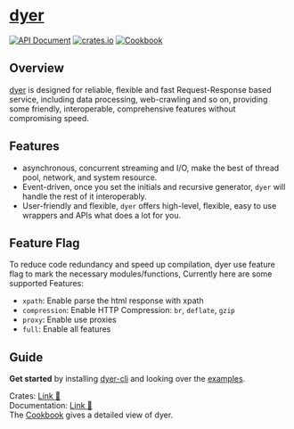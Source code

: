 # [dyer](https://github.com/homelyguy/dyer)

[![API Document](https://img.shields.io/docsrs/dyer/latest)](https://docs.rs/dyer)
[![crates.io](https://img.shields.io/crates/v/dyer.svg)](https://crates.io/crates/dyer)
[![Cookbook](https://img.shields.io/static/v1?label=cookbook&message=dyer&color=green)](https://homelyguy.github.io/dyer/)

## Overview

[dyer] is designed for reliable, flexible and fast Request-Response based service, including data processing, web-crawling and so on, providing some friendly,  interoperable, comprehensive  features without compromising speed.

## Features

* asynchronous, concurrent streaming and I/O, make the best of thread pool, network, and system
resource.
* Event-driven, once you set the initials and recursive generator, `dyer` will handle
the rest of it interoperably.
* User-friendly and flexible, `dyer` offers high-level, flexible, easy to use wrappers and APIs what does a lot for you.    

## Feature Flag
To reduce code redundancy and speed up compilation, dyer use feature flag to mark the necessary modules/functions, Currently here are some supported Features:

- `xpath`: Enable parse the html response with xpath 
- `compression`: Enable HTTP Compression: `br`, `deflate`, `gzip`
- `proxy`: Enable use proxies
- `full`: Enable all features

## Guide

**Get started** by installing [dyer-cli] and looking over the [examples].

Crates: [Link 🔗](https://crates.io/crates/dyer/)   
Documentation: [Link 🔗](https://docs.rs/dyer/latest/dyer)   
The [Cookbook](https://homelyguy.github.io/dyer/) gives a detailed view of dyer.

[dyer]: https://docs.rs/dyer
[examples]: https://github.com/HomelyGuy/dyer/tree/master/examples/
[dyer-cli]: https://github.com/HomelyGuy/dyer-cli

